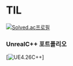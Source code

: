 # TIL

[![Solved.ac프로필](http://mazassumnida.wtf/api/v2/generate_badge?boj=dianay07)](https://solved.ac/dianay07)

### UnrealC++ 포트폴리오
[![UE4.26C++](https://github.com/dianay07/UE_CPP)]
